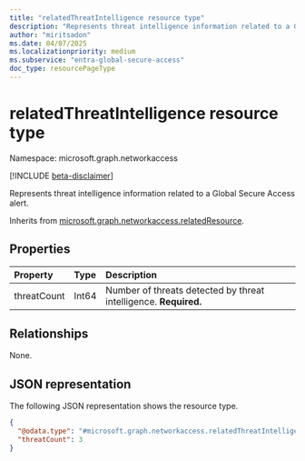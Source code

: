 ```yaml
---
title: "relatedThreatIntelligence resource type"
description: "Represents threat intelligence information related to a Global Secure Access alert."
author: "miritsadon"
ms.date: 04/07/2025
ms.localizationpriority: medium
ms.subservice: "entra-global-secure-access"
doc_type: resourcePageType
---
```


# relatedThreatIntelligence resource type

Namespace: microsoft.graph.networkaccess

[!INCLUDE [beta-disclaimer](../../includes/beta-disclaimer.md)]

Represents threat intelligence information related to a Global Secure Access alert.

Inherits from [microsoft.graph.networkaccess.relatedResource](../resources/networkaccess-relatedresource.md).

## Properties
|Property|Type|Description|
|:---|:---|:---|
|threatCount|Int64|Number of threats detected by threat intelligence. **Required.**|

## Relationships
None.

## JSON representation
The following JSON representation shows the resource type.
<!-- {
  "blockType": "resource",
  "@odata.type": "microsoft.graph.networkaccess.relatedThreatIntelligence"
}
-->
``` json
{
  "@odata.type": "#microsoft.graph.networkaccess.relatedThreatIntelligence",
  "threatCount": 3
}
```
